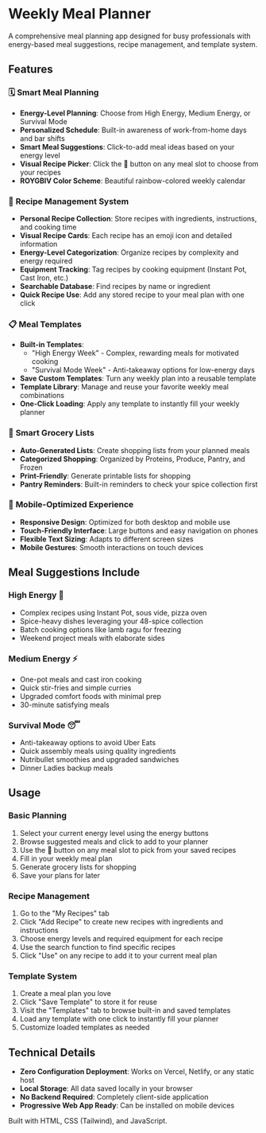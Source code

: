 # Weekly Meal Planner

A comprehensive meal planning app designed for busy professionals with energy-based meal suggestions, recipe management, and template system.

## Features

### 🗓️ **Smart Meal Planning**
- **Energy-Level Planning**: Choose from High Energy, Medium Energy, or Survival Mode
- **Personalized Schedule**: Built-in awareness of work-from-home days and bar shifts
- **Smart Meal Suggestions**: Click-to-add meal ideas based on your energy level
- **Visual Recipe Picker**: Click the 📖 button on any meal slot to choose from your recipes
- **ROYGBIV Color Scheme**: Beautiful rainbow-colored weekly calendar

### 📖 **Recipe Management System**
- **Personal Recipe Collection**: Store recipes with ingredients, instructions, and cooking time
- **Visual Recipe Cards**: Each recipe has an emoji icon and detailed information
- **Energy-Level Categorization**: Organize recipes by complexity and energy required
- **Equipment Tracking**: Tag recipes by cooking equipment (Instant Pot, Cast Iron, etc.)
- **Searchable Database**: Find recipes by name or ingredient
- **Quick Recipe Use**: Add any stored recipe to your meal plan with one click

### 📋 **Meal Templates**
- **Built-in Templates**: 
  - "High Energy Week" - Complex, rewarding meals for motivated cooking
  - "Survival Mode Week" - Anti-takeaway options for low-energy days
- **Save Custom Templates**: Turn any weekly plan into a reusable template
- **Template Library**: Manage and reuse your favorite weekly meal combinations
- **One-Click Loading**: Apply any template to instantly fill your weekly planner

### 🛒 **Smart Grocery Lists**
- **Auto-Generated Lists**: Create shopping lists from your planned meals
- **Categorized Shopping**: Organized by Proteins, Produce, Pantry, and Frozen
- **Print-Friendly**: Generate printable lists for shopping
- **Pantry Reminders**: Built-in reminders to check your spice collection first

### 📱 **Mobile-Optimized Experience**
- **Responsive Design**: Optimized for both desktop and mobile use
- **Touch-Friendly Interface**: Large buttons and easy navigation on phones
- **Flexible Text Sizing**: Adapts to different screen sizes
- **Mobile Gestures**: Smooth interactions on touch devices

## Meal Suggestions Include

### High Energy 🚀
- Complex recipes using Instant Pot, sous vide, pizza oven
- Spice-heavy dishes leveraging your 48-spice collection
- Batch cooking options like lamb ragu for freezing
- Weekend project meals with elaborate sides

### Medium Energy ⚡
- One-pot meals and cast iron cooking
- Quick stir-fries and simple curries
- Upgraded comfort foods with minimal prep
- 30-minute satisfying meals

### Survival Mode 😴
- Anti-takeaway options to avoid Uber Eats
- Quick assembly meals using quality ingredients
- Nutribullet smoothies and upgraded sandwiches
- Dinner Ladies backup meals

## Usage

### Basic Planning
1. Select your current energy level using the energy buttons
2. Browse suggested meals and click to add to your planner
3. Use the 📖 button on any meal slot to pick from your saved recipes
4. Fill in your weekly meal plan
5. Generate grocery lists for shopping
6. Save your plans for later

### Recipe Management
1. Go to the "My Recipes" tab
2. Click "Add Recipe" to create new recipes with ingredients and instructions
3. Choose energy levels and required equipment for each recipe
4. Use the search function to find specific recipes
5. Click "Use" on any recipe to add it to your current meal plan

### Template System
1. Create a meal plan you love
2. Click "Save Template" to store it for reuse
3. Visit the "Templates" tab to browse built-in and saved templates
4. Load any template with one click to instantly fill your planner
5. Customize loaded templates as needed

## Technical Details

- **Zero Configuration Deployment**: Works on Vercel, Netlify, or any static host
- **Local Storage**: All data saved locally in your browser
- **No Backend Required**: Completely client-side application
- **Progressive Web App Ready**: Can be installed on mobile devices

Built with HTML, CSS (Tailwind), and JavaScript.